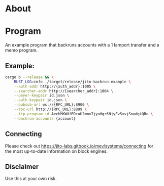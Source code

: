 # About

# Program
An example program that backruns accounts with a 1 lamport transfer and a memo program.

## Example:
```bash
cargo b --release && \
    RUST_LOG=info ./target/release/jito-backrun-example \
    --auth-addr http://{auth_addr}:1005 \
    --searcher-addr http://{searcher_addr}:1004 \
    --payer-keypair id.json \
    --auth-keypair id.json \
    --pubsub-url ws://{RPC_URL}:8900 \
    --rpc-url http://{RPC_URL}:8899 \
    --tip-program-id AeehMKWUfPDcuU2mnx7jyuHgr6NjyFvSxvjSnudgkQRo \
    --backrun-accounts {account}
```

## Connecting
Please check out https://jito-labs.gitbook.io/mev/systems/connecting for the most up-to-date information on block engines.

## Disclaimer
Use this at your own risk. 
